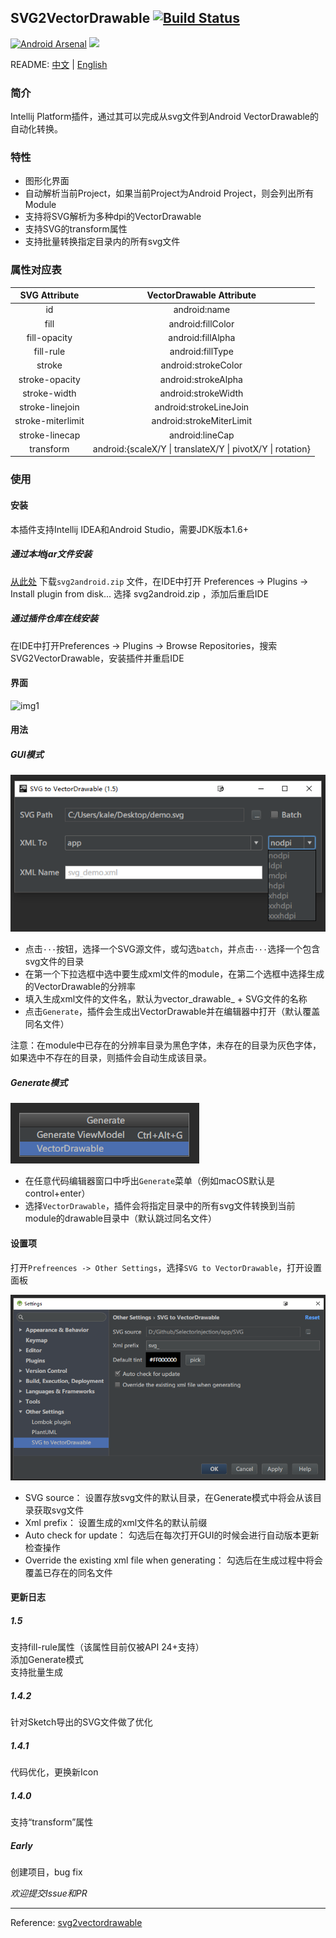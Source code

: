 ## SVG2VectorDrawable  [![Build Status](https://travis-ci.org/misakuo/svgtoandroid.svg?branch=master)](https://travis-ci.org/misakuo/svgtoandroid)

[![Android Arsenal](https://img.shields.io/badge/Android%20Arsenal-SVG2VectorDrawable-brightgreen.svg?style=flat)](http://www.android-arsenal.com/details/1/3137)
![](https://img.shields.io/packagist/l/doctrine/orm.svg)  

README:
[中文](https://github.com/misakuo/svgtoandroid/blob/master/readme.md) | [English](https://github.com/misakuo/svgtoandroid/blob/master/readme_en.md)


### 简介
Intellij Platform插件，通过其可以完成从svg文件到Android VectorDrawable的自动化转换。

### 特性
 - 图形化界面
 - 自动解析当前Project，如果当前Project为Android Project，则会列出所有Module   
 - 支持将SVG解析为多种dpi的VectorDrawable  
 - 支持SVG的transform属性
 - 支持批量转换指定目录内的所有svg文件

### 属性对应表
|SVG Attribute|VectorDrawable Attribute|
|:-:|:-:|
|id|android:name|
|fill|android:fillColor|
|fill-opacity|android:fillAlpha|
|fill-rule|android:fillType|
|stroke|android:strokeColor|
|stroke-opacity|android:strokeAlpha|
|stroke-width|android:strokeWidth|
|stroke-linejoin|android:strokeLineJoin|
|stroke-miterlimit|android:strokeMiterLimit|
|stroke-linecap|android:lineCap|
|transform|android:{scaleX/Y \| translateX/Y \| pivotX/Y \| rotation}|

### 使用
#### 安装  
本插件支持Intellij IDEA和Android Studio，需要JDK版本1.6+  
##### 通过本地jar文件安装
[从此处](https://github.com/misakuo/svgtoandroid/blob/master/svg2android.zip) 下载`svg2android.zip` 文件，在IDE中打开 Preferences -> Plugins -> Install plugin from disk... 选择 svg2android.zip ，添加后重启IDE
##### 通过插件仓库在线安装
在IDE中打开Preferences -> Plugins -> Browse Repositories，搜索SVG2VectorDrawable，安装插件并重启IDE
#### 界面  
![img1](https://raw.githubusercontent.com/misakuo/svgtoandroid/master/imgs/1.png)
#### 用法
##### GUI模式
![settings](./imgs/single_file.png)
- 点击`···`按钮，选择一个SVG源文件，或勾选`batch`，并点击`···`选择一个包含svg文件的目录
- 在第一个下拉选框中选中要生成xml文件的module，在第二个选框中选择生成的VectorDrawable的分辨率
- 填入生成xml文件的文件名，默认为vector_drawable_ + SVG文件的名称
- 点击`Generate`，插件会生成出VectorDrawable并在编辑器中打开（默认覆盖同名文件）

注意：在module中已存在的分辨率目录为黑色字体，未存在的目录为灰色字体，如果选中不存在的目录，则插件会自动生成该目录。    

##### Generate模式    
![settings](./imgs/generate.png)
- 在任意代码编辑器窗口中呼出`Generate`菜单（例如macOS默认是control+enter）
- 选择`VectorDrawable`，插件会将指定目录中的所有svg文件转换到当前module的drawable目录中（默认跳过同名文件）

#### 设置项
打开`Prefreences -> Other Settings`，选择`SVG to VectorDrawable`，打开设置面板   

![settings](./imgs/settings.png)

- SVG source： 设置存放svg文件的默认目录，在Generate模式中将会从该目录获取svg文件    
- Xml prefix： 设置生成的xml文件名的默认前缀    
- Auto check for update： 勾选后在每次打开GUI的时候会进行自动版本更新检查操作    
- Override the existing xml file when generating： 勾选后在生成过程中将会覆盖已存在的同名文件


#### 更新日志    
##### 1.5    
支持fill-rule属性（该属性目前仅被API 24+支持）    
添加Generate模式    
支持批量生成
##### 1.4.2    
针对Sketch导出的SVG文件做了优化    
##### 1.4.1    
代码优化，更换新Icon
##### 1.4.0
支持“transform”属性
##### Early
创建项目，bug fix    

*欢迎提交Issue和PR*
***
Reference: [svg2vectordrawable](https://github.com/Ashung/svg2vectordrawable)
